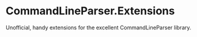 # CommandLineParser.Extensions

Unofficial, handy extensions for the excellent CommandLineParser library.
